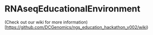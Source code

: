 # RNAseqEducationalEnvironment
(Check out our wiki for more information)[https://github.com/DCGenomics/ngs_education_hackathon_v002/wiki)
